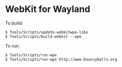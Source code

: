 WebKit for Wayland
======

To build:

    $ Tools/Scripts/update-webkitwpe-libs
    $ Tools/Scripts/build-webkit --wpe

To run:

    $ Tools/Scripts/run-wpe
    $ Tools/Scripts/run-wpe http://www.bouncyballs.org
